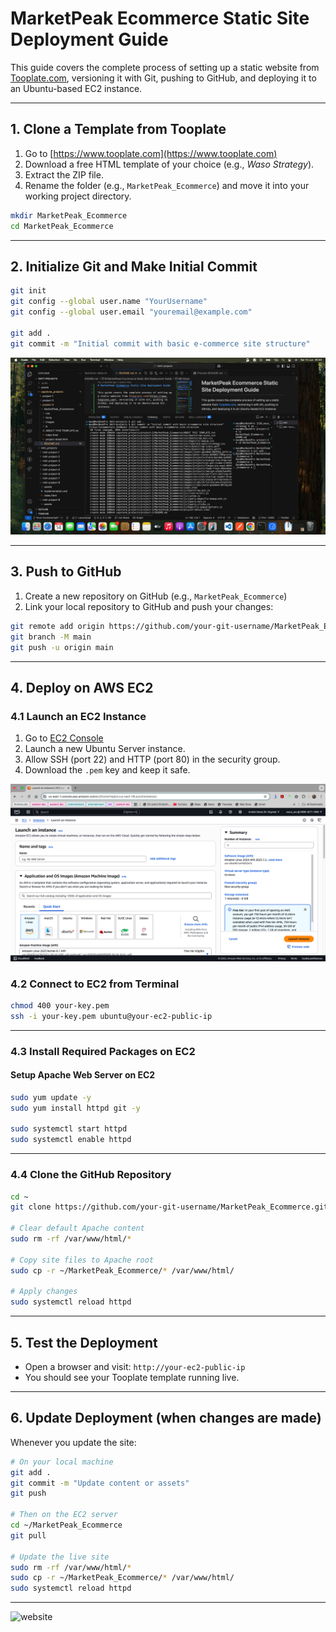 # MarketPeak Ecommerce Static Site Deployment Guide

This guide covers the complete process of setting up a static website from [Tooplate.com](https://www.tooplate.com), versioning it with Git, pushing to GitHub, and deploying it to an Ubuntu-based EC2 instance.

---

## 1. Clone a Template from Tooplate

1. Go to [https://www.tooplate.com](https://www.tooplate.com)
2. Download a free HTML template of your choice (e.g., _Waso Strategy_).
3. Extract the ZIP file.
4. Rename the folder (e.g., `MarketPeak_Ecommerce`) and move it into your working project directory.

```bash
mkdir MarketPeak_Ecommerce
cd MarketPeak_Ecommerce
```

---

## 2. Initialize Git and Make Initial Commit

```bash
git init
git config --global user.name "YourUsername"
git config --global user.email "youremail@example.com"

git add .
git commit -m "Initial commit with basic e-commerce site structure"
```

![project-setup](./assets/repo-setup.png)

---

## 3. Push to GitHub

1. Create a new repository on GitHub (e.g., `MarketPeak_Ecommerce`)
2. Link your local repository to GitHub and push your changes:

```bash
git remote add origin https://github.com/your-git-username/MarketPeak_Ecommerce.git
git branch -M main
git push -u origin main
```

---

## 4. Deploy on AWS EC2

### 4.1 Launch an EC2 Instance

1. Go to [EC2 Console](https://console.aws.amazon.com/ec2/)
2. Launch a new Ubuntu Server instance.
3. Allow SSH (port 22) and HTTP (port 80) in the security group.
4. Download the `.pem` key and keep it safe.

![aws-setup](./assets/aws-setup.png)

### 4.2 Connect to EC2 from Terminal

```bash
chmod 400 your-key.pem
ssh -i your-key.pem ubuntu@your-ec2-public-ip
```

---

### 4.3 Install Required Packages on EC2

#### Setup Apache Web Server on EC2

```bash
sudo yum update -y
sudo yum install httpd git -y

sudo systemctl start httpd
sudo systemctl enable httpd

```

---

### 4.4 Clone the GitHub Repository

```bash
cd ~
git clone https://github.com/your-git-username/MarketPeak_Ecommerce.git

# Clear default Apache content
sudo rm -rf /var/www/html/*

# Copy site files to Apache root
sudo cp -r ~/MarketPeak_Ecommerce/* /var/www/html/

# Apply changes
sudo systemctl reload httpd

```

---

## 5. Test the Deployment

- Open a browser and visit: `http://your-ec2-public-ip`
- You should see your Tooplate template running live.

---

## 6. Update Deployment (when changes are made)

Whenever you update the site:

```bash
# On your local machine
git add .
git commit -m "Update content or assets"
git push

# Then on the EC2 server
cd ~/MarketPeak_Ecommerce
git pull

# Update the live site
sudo rm -rf /var/www/html/*
sudo cp -r ~/MarketPeak_Ecommerce/* /var/www/html/
sudo systemctl reload httpd

```

---

![website](./assets/market-place-website.png)
